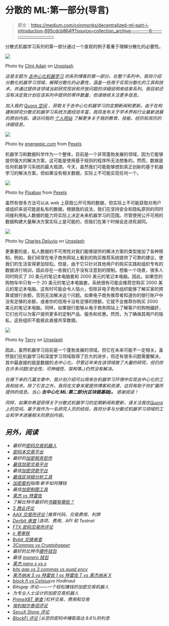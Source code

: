 # 分散的 ML:第一部分(导言)

> 原文：<https://medium.com/coinmonks/decentralized-ml-part-i-introduction-695cdcb864ff?source=collection_archive---------6----------------------->

分散式机器学习系列的第一部分通过一个直观的例子着重于理解分散化的必要性。

![](img/6b6cb332f4f5e1b18e3b34352c11f2ae.png)

Photo by [Clint Adair](https://unsplash.com/@clintadair?utm_source=unsplash&utm_medium=referral&utm_content=creditCopyText) on [Unsplash](https://unsplash.com/s/photos/network?utm_source=unsplash&utm_medium=referral&utm_content=creditCopyText)

*这是主题为* [*去中心化机器学习*](https://www.quora.com/q/mqociezojalnmhew) *的系列博客的第一部分。在整个系列中，我将介绍分散化机器学习领域，解释分散化的必要性，涵盖一些用于实现分散化的工具和技术，并通过提供该领域当前研究现状和开放问题的详细说明来结束系列。我目前还没有决定我计划在该系列中提供的零件数量，但请继续关注更多信息。*

*加入我的* [*Quora 空间*](https://www.quora.com/q/mqociezojalnmhew) *，获取关于去中心化机器学习的定期新闻和更新。由于在构建和研究分散式机器学习系统方面经验丰富，我将发布关于学术界和行业最新进展的原创内容。请访问我的* [*个人网站*](https://vivekkhimani.github.io/) *了解更多关于我的教育、技能、经历和资历的详细信息。*

![](img/023db5cc69eb71840dd6c8e3e1c03092.png)

Photo by [energepic.com](https://www.pexels.com/@energepic-com-27411?utm_content=attributionCopyText&utm_medium=referral&utm_source=pexels) from [Pexels](https://www.pexels.com/photo/blue-and-yellow-graph-on-stock-market-monitor-159888/?utm_content=attributionCopyText&utm_medium=referral&utm_source=pexels)

机器学习和数据科学作为一个整体，目前是一个非常蓬勃发展的领域，因为它能够提供强大的解决方案，这可能是使用基于规则的程序所无法想象的。然而，数据是任何机器学习系统的最大瓶颈。今天，虽然我们可能能够想到真正创新的基于机器学习的解决方案，但如果没有相关数据，实际上不可能实现任何一个。

![](img/d70085c1f4493b309ddf49b20ac3c862.png)

Photo by [Pixabay](https://www.pexels.com/@pixabay?utm_content=attributionCopyText&utm_medium=referral&utm_source=pexels) from [Pexels](https://www.pexels.com/photo/internet-screen-security-protection-60504/?utm_content=attributionCopyText&utm_medium=referral&utm_source=pexels)

虽然有很多方法可以从 web 上获取公开可用的数据，但实际上不可能获取对用户或组织来说可能是私有的数据。根据我的说法，我们在坚持安全和隐私原则的同时间接利用私人数据的能力将实际上决定未来机器学习的范围。尽管使用公开可用的数据构建大量解决方案实际上是可能的，但我们在某个时候会走进死胡同。

![](img/f2c7704186962d51f3d40c1cb2e84616.png)

Photo by [Charles Deluvio](https://unsplash.com/@charlesdeluvio?utm_source=unsplash&utm_medium=referral&utm_content=creditCopyText) on [Unsplash](https://unsplash.com/s/photos/ecommerce?utm_source=unsplash&utm_medium=referral&utm_content=creditCopyText)

更重要的是，私人数据的不可用性对我们能够提供的解决方案的类型施加了各种限制。例如，我们经常在电子商务网站上看到的购买推荐系统提供了可靠的建议，使我们的生活变得更加轻松。但是，由于它只针对其他用户的购买实践和组织专有的数据进行培训，因此存在一些我们几乎没有注意到的限制。想象一个场景，很多人同时购买了 20 美元的笔记本电脑套和 2000 美元的笔记本电脑。因此，如果您的购物车中只有一个 20 美元的笔记本电脑套，系统很有可能会推荐您购买 2000 美元的笔记本电脑。这有时可能会令人恼火，但除非电子商务组织能够了解买家的预算或银行余额，否则无法解决这个问题。如果电子商务推荐者知道你的银行账户中没有足够的余额，或者你的信用卡没有足够的限额，它就不会推荐你购买 2000 美元的笔记本电脑。同样，如果银行能够从电子商务网站上了解客户的购物偏好，它们也可以为客户提供更多的定制产品、服务和优惠。然而，为了确保其用户的隐私，这些组织不能彼此直接共享数据。

![](img/be55e176aa5da2ca866cc95a3f61b0ca.png)

Photo by [Terry](https://unsplash.com/@blueskin?utm_source=unsplash&utm_medium=referral&utm_content=creditCopyText) on [Unsplash](https://unsplash.com/s/photos/blockchain?utm_source=unsplash&utm_medium=referral&utm_content=creditCopyText)

因此，虽然机器学习目前是一个蓬勃发展的领域，但它在未来可能不一定相关。虽然我们在机器学习和深度学习领域取得了巨大的进步，但还有很多问题需要解决，其中最直接的就是数据的*去中心化。尽管近年来在该领域做了大量的研究，但仍存在许多问题(安全性、可伸缩性、架构等。)仍然没有解决。*

**在接下来的几篇文章中，我计划介绍可以用来在机器学习环境中实现去中心化的工具和技术。除了引言之外，我将在文章末尾提供博客和资源，这将有助于你扩展所提供的信息。当心* ***去中心化 ML:第二部分(区块链基础)。*** *感谢阅读！**

**同样，如果你希望获得关于分散式机器学习的定期新闻和更新，请关注我在*[*Quora*](https://www.quora.com/q/mqociezojalnmhew)*上的空间。基于我作为一名研究人员的经验，我将分享与分散式机器学习领域的工业和学术进展相关的原创内容。**

## *另外，阅读*

*   *最好的[密码交易机器人](/coinmonks/crypto-trading-bot-c2ffce8acb2a)*
*   *[密码本交易平台](/coinmonks/top-10-crypto-copy-trading-platforms-for-beginners-d0c37c7d698c)*
*   *最好的[加密税务软件](/coinmonks/best-crypto-tax-tool-for-my-money-72d4b430816b)*
*   *[最佳加密交易平台](/coinmonks/the-best-crypto-trading-platforms-in-2020-the-definitive-guide-updated-c72f8b874555)*
*   *最佳[加密贷款平台](/coinmonks/top-5-crypto-lending-platforms-in-2020-that-you-need-to-know-a1b675cec3fa)*
*   *[最佳区块链分析工具](https://bitquery.io/blog/best-blockchain-analysis-tools-and-software)*
*   *[加密套利](/coinmonks/crypto-arbitrage-guide-how-to-make-money-as-a-beginner-62bfe5c868f6)指南:新手如何赚钱*
*   *最佳[加密制图工具](/coinmonks/what-are-the-best-charting-platforms-for-cryptocurrency-trading-85aade584d80)*
*   *[莱杰 vs 特雷佐](/coinmonks/ledger-vs-trezor-best-hardware-wallet-to-secure-cryptocurrency-22c7a3fd391e)*
*   *了解比特币最好的[书籍有哪些？](/coinmonks/what-are-the-best-books-to-learn-bitcoin-409aeb9aff4b)*
*   *[3 商业评论](/coinmonks/3commas-review-an-excellent-crypto-trading-bot-2020-1313a58bec92)*
*   *[AAX 交易所评论](/coinmonks/aax-exchange-review-2021-67c5ea09330c) |推荐代码、交易费用、利弊*
*   *[Deribit 审查](/coinmonks/deribit-review-options-fees-apis-and-testnet-2ca16c4bbdb2) |选项、费用、API 和 Testnet*
*   *[FTX 密码交易所评论](/coinmonks/ftx-crypto-exchange-review-53664ac1198f)*
*   *[n 零审核](/coinmonks/ngrave-zero-review-c465cf8307fc)*
*   *[Bybit 交换审查](/coinmonks/bybit-exchange-review-dbd570019b71)*
*   *[3Commas vs Cryptohopper](/coinmonks/cryptohopper-vs-3commas-vs-shrimpy-a2c16095b8fe)*
*   *最好的比特币[硬件钱包](/coinmonks/the-best-cryptocurrency-hardware-wallets-of-2020-e28b1c124069?source=friends_link&sk=324dd9ff8556ab578d71e7ad7658ad7c)*
*   *最佳 [monero 钱包](https://blog.coincodecap.com/best-monero-wallets)*
*   *[莱杰 nano s vs x](https://blog.coincodecap.com/ledger-nano-s-vs-x)*
*   *[bits gap vs 3 commas vs quad ency](https://blog.coincodecap.com/bitsgap-3commas-quadency)*
*   *[莱杰纳米 S vs 特雷佐 1 vs 特雷佐 T vs 莱杰纳米 X](https://blog.coincodecap.com/ledger-nano-s-vs-trezor-one-ledger-nano-x-trezor-t)*
*   *[block fi vs Celsius](/coinmonks/blockfi-vs-celsius-vs-hodlnaut-8a1cc8c26630)vs Hodlnaut*
*   *Bitsgap 评论——一个轻松赚钱的加密交易机器人*
*   *为专业人士设计的加密交易机器人*
*   *[PrimeXBT 审查](/coinmonks/primexbt-review-88e0815be858) |杠杆交易、费用和交易*
*   *[埃利帕尔泰坦评论](/coinmonks/ellipal-titan-review-85e9071dd029)*
*   *[SecuX Stone 评论](https://blog.coincodecap.com/secux-stone-hardware-wallet-review)*
*   *[BlockFi 评论](/coinmonks/blockfi-review-53096053c097) |从您的密码中赚取高达 8.6%的利息*